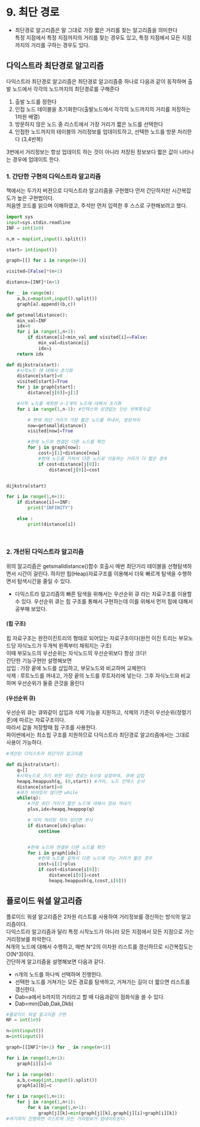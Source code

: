 # 9. 최단 경로

* 최단경로 알고리즘은 말 그대로 가장 짧은 거리를 찾는 알고리즘을 의미한다  
특정 지점에서 특정 지점까지의 거리를 찾는 경우도 있고, 특정 지점에서 모든 지점까지의 거리를 구하는 경우도 있다.  

## 다익스트라 최단경로 알고리즘  
다익스트라 최단경로 알고리즘은 최단경로 알고리즘중 하나로 다음과 같이 동작하며 출발 노드에서 각각의 노드까지의 최단경로를 구해준다  
1. 출발 노드를 정한다  
2. 인접 노드 테이블을 초기화한다(출발노드에서 각각의 노드까지의 거리를 저장하는 1차원 배열)  
3. 방문하지 않은 노드 중 리스트에서 가장 거리가 짧은 노드를 선택한다   
4. 인접한 노드까지의 테이블의 거리정보를 업데이트하고, 선택한 노드를 방문 처리한다 (3,4반복)


  
  3번에서 거리정보는 항상 업데이트 하는 것이 아니라 저장된 정보보다 짧은 값이 나타나는 경우에 업데이트 한다.  
### 1. 간단한 구현의 다익스트라 알고리즘  
  책에서는 두가지 버젼으로 다익스트라 알고리즘을 구현했다 먼저 간단하지만 시간복잡도가 높은 구현법이다.  
  처음엔 코드를 읽으며 이해하였고, 주석만 먼저 입력한 후 스스로 구현해보려고 했다.  
```python
import sys
input=sys.stdin.readline
INF = int(1e9)

n,m = map(int,input().split())

start= int(input())

graph=[[] for i in range(n+1)]

visited=[False]*(n+1)

distance=[INF]*(n+1)

for _ in range(m):
    a,b,c=map(int,input().split())
    graph[a].append((b,c))

def getsmalldistance():
    min_val=INF
    idx=0
    for i in range(1,n+1):
        if distance[i]<min_val and visited[i]==False:
            min_val=distance[i]
            idx=i
    return idx

def dijkstra(start):
    #시작노드 에 대해서 초기화
    distance[start]=0
    visited[start]=True
    for j in graph[start]:
        distance[j[0]]=j[1]

    #시작 노드를 제외한 n-1개의 노드에 대해서 초기화
    for i in range(1,n-1): #인덱스와 상관없는 단순 반복횟수값

        # 현재 최단 거리가 가장 짧은 노드를 꺼내서, 방문처리
        now=getsmalldistance()
        visited[now]=True

        #현재 노드와 연결된 다른 노드를 확인
        for j in graph[now]:
            cost=j[1]+distance[now]
            #현재 노드를 거쳐서 다른 노드로 이동하는 거리가 더 짧은 경우
            if cost<distance[j[0]]:
                distance[j[0]]=cost


dijkstra(start)

for i in range(1,n+1):
    if distance[i]==INF:
        print("INFINITY")

    else :
        print(distance[i])
    
    
```

### 2. 개선된 다익스트라 알고리즘
위의 알고리즘은 getsmalldistance()함수 호출시 매번 최단거리 테이블을 선형탐색하면서 시간이 걸린다.
하지만 힙(Heap)자료구조를 이용해서 더욱 빠르게 탐색을 수행하면서 탐색시간을 줄일 수 있다.   
* 다익스트라 알고리즘의 빠른 탐색을 위해서는 우선순위 큐 라는 자료구조를 이용할 수 있다.
우선순위 큐는 힙 구조를 통해서 구현하는데 이를 위해서 먼저 힙에 대해서 공부해 보았다.   

#### (힙 구조)  
힙 자료구조는 완전이진트리의 형태로 되어있는 자료구조이다(완전 이진 트리는 부모노드당 자식노드가 두개씩 왼쪽부터 채워지는 구조)  
이때 부모노드의 우선순위는 자식노드의 우선순위보다 항상 크다!  
간단한 기능구현만 설명해보면  
삽입 : 가장 끝에 노드를 삽입하고, 부모노드와 비교하며 교체한다  
삭제 : 루트노드를 꺼내고, 가장 끝의 노드를 루트자리에 넣는다. 그후 자식노드와 비교하며 우선순위가 둘중 큰것을 올린다

#### (우선순위 큐)
우선순위 큐는 큐와같이 삽입과 삭제 기능을 지원하고, 삭제의 기준이 우선순위(정렬기준)에 따르는 자료구조이다.  
따라서 값을 저장할때 힙 구조를 사용한다.  
파이썬에서는 최소힙 구조를 지원하므로 다익스트라 최단경로 알고리즘에서는 그대로 사용이 가능하다.
 

```python
#개선된 다익스트라 최단거리 알고리즘

def dijkstra(start):
    q=[]
    #시작노드로 가기 위한 최단 경로는 0으로 설정하여, 큐에 삽입
    heapq.heappush(q, (0,start)) #거리, 노드 인덱스 순서
    distance[start]=0
    #큐가 비어있지 않다면 while
    while(q):
        #가장 최단 거리가 짧은 노드에 대해서 정보 꺼내기
        plus,idx=heapq.heappop(q)

        # 이미 처리된 적이 있다면 무시
        if distance[idx]<plus:
            continue


        #현재 노드와 연결된 다른 노드를 확인
        for i in graph[idx]:
            #현재 노드를 걸쳐서 다른 노드에 가는 거리가 짧은 경우
            cost=i[1]+plus
            if cost<distance[i[0]]:
                distance[i[0]]=cost
                heapq.heappush(q,(cost,i[0]))
```

## 플로이드 워셜 알고리즘  
플로이드 워셜 알고리즘은 2차원 리스트를 사용하여 거리정보를 갱신하는 방식의 알고리즘이다.  
다익스트라 알고리즘과 달리 특정 시작노드가 아니라 모든 지점에서 모든 지점으로 가는 거리정보를 파악한다.  
N개의 노드에 대해서 수행하고, 매번 N^2의 이차원 리스트를 갱신하므로 시간복잡도는 O(N^3)이다.  
간단하게 알고리즘을 설명해보면 다음과 같다.
- n개의 노드를 하나씩 선택하며 진행한다.
- 선택한 노드를 거쳐가는 모든 경로를 탐색하고, 거쳐가는 길이 더 짧으면 리스트를 갱신한다.
- Dab=a에서 b까지의 거리라고 할 때 다음과같이 점화식을 쓸 수 있다. 
- Dab=min(Dab,Dak,Dkb)

```python
#플로이드 워셜 알고리즘 구현 
NF = int(1e9)

n=int(input())
m=int(input())

graph=[[INF]*(n+1) for _ in range(n+1)]

for i in range(1,n+1):
    graph[i][i]=0

for i in range(m):
    a,b,c=map(int,input().split())
    graph[a][b]=c

for i in range(1,n+1):
    for j in range(1,n+1):
        for k in range(1,n+1):
            graph[j][k]=min(graph[j][k],graph[j][i]+graph[i][k])
#여기까지 진행하면 리스트에 모든 거리정보가 업데이트된다
```



